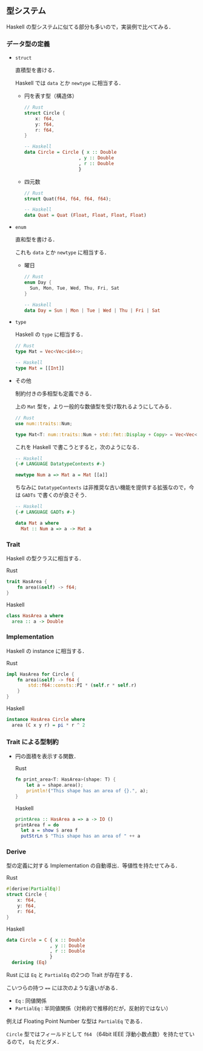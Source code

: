 ## 型システム

Haskell の型システムに似てる部分も多いので，実装例で比べてみる．

### データ型の定義

- `struct`

  直積型を書ける．

  Haskell では `data` とか `newtype` に相当する．

  - 円を表す型（構造体）

    ```rust
    // Rust
    struct Circle {
        x: f64,
        y: f64,
        r: f64,
    }
    ```

    ```haskell
    -- Haskell
    data Circle = Circle { x :: Double
                        , y :: Double
                        , r :: Double
                        }
    ```

  - 四元数

    ```rust
    // Rust
    struct Quat(f64, f64, f64, f64);
    ```

    ```haskell
    -- Haskell
    data Quat = Quat (Float, Float, Float, Float)
    ```

- `enum`

  直和型を書ける．

  これも `data` とか `newtype` に相当する．

  - 曜日

    ```rust
    // Rust
    enum Day {
      Sun, Mon, Tue, Wed, Thu, Fri, Sat
    }
    ```

    ```haskell
    -- Haskell
    data Day = Sun | Mon | Tue | Wed | Thu | Fri | Sat
    ```

- `type`

  Haskell の `type` に相当する．

  ```rust
  // Rust
  type Mat = Vec<Vec<i64>>;
  ```

  ```haskell
  -- Haskell
  type Mat = [[Int]]
  ```

- その他

  制約付きの多相型も定義できる．

  上の `Mat` 型を，より一般的な数値型を受け取れるようにしてみる．

  ```rust
  // Rust
  use num::traits::Num;

  type Mat<T: num::traits::Num + std::fmt::Display + Copy> = Vec<Vec<T>>;
  ```

  これを Haskell で書こうとすると，次のようになる．

  ```haskell
  -- Haskell
  {-# LANGUAGE DatatypeContexts #-}

  newtype Num a => Mat a = Mat [[a]]
  ```

  ちなみに `DatatypeContexts` は非推奨な古い機能を提供する拡張なので，今は `GADTs` で書くのが良さそう．

  ```haskell
  -- Haskell
  {-# LANGUAGE GADTs #-}

  data Mat a where
    Mat :: Num a => a -> Mat a
  ```

### Trait

Haskell の型クラスに相当する．

Rust

```rust
trait HasArea {
    fn area(&self) -> f64;
}
```

Haskell

```haskell
class HasArea a where
  area :: a -> Double
```

### Implementation

Haskell の instance に相当する．

Rust

```rust
impl HasArea for Circle {
    fn area(&self) -> f64 {
        std::f64::consts::PI * (self.r * self.r)
    }
}
```

Haskell

```haskell
instance HasArea Circle where
  area (C x y r) = pi * r ^ 2
```

### Trait による型制約

- 円の面積を表示する関数．

  Rust

  ```rust
  fn print_area<T: HasArea>(shape: T) {
      let a = shape.area();
      println!("This shape has an area of {}.", a);
  }
  ```

  Haskell

  ```haskell
  printArea :: HasArea a => a -> IO ()
  printArea f = do
    let a = show $ area f
    putStrLn $ "This shape has an area of " ++ a
  ```

### Derive

型の定義に対する Implementation の自動導出．等値性を持たせてみる．

Rust

```rust
#[derive(PartialEq)]
struct Circle {
    x: f64,
    y: f64,
    r: f64,
}
```

Haskell

```haskell
data Circle = C { x :: Double
                , y :: Double
                , r :: Double
                }
  deriving (Eq)
```

Rust には `Eq` と `PartialEq` の2つの Trait が存在する．

こいつらの持つ `==` には次のような違いがある．

- `Eq` : 同値関係
- `PartialEq` : 半同値関係（対称的で推移的だが，反射的ではない）

例えば Floating Point Number な型は `PartialEq` である．

`Circle` 型ではフィールドとして `f64` （64bit IEEE 浮動小数点数）を持たせているので， `Eq` だとダメ．